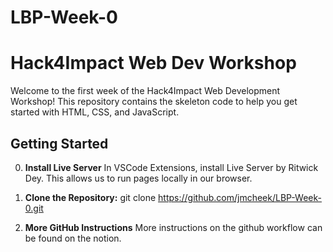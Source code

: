 # LBP-Week-0
# Hack4Impact Web Dev Workshop

Welcome to the first week of the Hack4Impact Web Development Workshop! This repository contains the skeleton code to help you get started with HTML, CSS, and JavaScript.

## Getting Started

0. **Install Live Server**
   In VSCode Extensions, install Live Server by Ritwick Dey.
   This allows us to run pages locally in our browser. 

1. **Clone the Repository:**
   git clone https://github.com/jmcheek/LBP-Week-0.git

2. **More GitHub Instructions**
   More instructions on the github workflow can be found on the notion. 